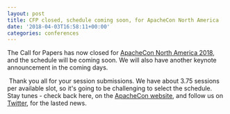 ```yaml
---
layout: post
title: CFP closed, schedule coming soon, for ApacheCon North America
date: '2018-04-03T16:58:11+00:00'
categories: conferences
---
```

<p>The Call for Papers has now closed for <a href="http://apachecon.com/acna18/">ApacheCon North America 2018</a>, and the schedule will be coming soon. We will also have another keynote announcement in the coming days.</p>
  <p>&nbsp;Thank you all for your session submissions. We have about 3.75 sessions per available slot, so it's going to be challenging to select the schedule. Stay tunes - check back here, on the <a href="http://apachecon.com/acna18/">ApacheCon website</a>, and follow us on <a href="http://twitter.com/apachecon">Twitter</a>, for the lasted news.</p>
  <p> </p>

